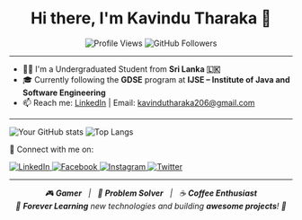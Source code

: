 <h1 align="center">Hi there, I'm Kavindu Tharaka 👋</h1>

<p align="center">
  <img src="https://komarev.com/ghpvc/?username=tharakaug&style=flat-square&color=blue" alt="Profile Views" />
  <img src="https://img.shields.io/github/followers/tharakaug?label=Followers&style=social" alt="GitHub Followers" />
</p>

---



- 👨‍🎓 I'm a Undergraduated Student from **Sri Lanka 🇱🇰**
- 🎓 Currently following the **GDSE** program at **IJSE – Institute of Java and Software Engineering**
- 📫 Reach me: [LinkedIn](https://www.linkedin.com/in/your-profile) | Email: kavindutharaka206@gmail.com

---

![Your GitHub stats](https://github-readme-stats.vercel.app/api?username=kavindutharaka&show_icons=true&theme=radical)
![Top Langs](https://github-readme-stats.vercel.app/api/top-langs/?username=kavindutharaka&layout=compact&theme=radical)


🔗 Connect with me on:
<p align="left">
  <a href="https://www.linkedin.com/in/kavindutharaka" target="_blank">
    <img src="https://img.icons8.com/color/48/000000/linkedin.png" alt="LinkedIn" />
  </a>
  <a href="https://facebook.com/kavindutharaka" target="_blank">
    <img src="https://img.icons8.com/color/48/000000/facebook.png" alt="Facebook" />
  </a>
  <a href="https://instagram.com/kavindutharaka" target="_blank">
    <img src="https://img.icons8.com/fluency/48/000000/instagram-new.png" alt="Instagram" />
  </a>
  
  <a href="https://twitter.com/kavindutharaka" target="_blank">
    <img src="https://img.icons8.com/color/48/000000/twitter--v1.png" alt="Twitter" />
  </a>
</p>


---

<p align="center">
  <em>
    🎮 <strong>Gamer</strong> &nbsp;&nbsp;|&nbsp;&nbsp;
    🧠 <strong>Problem Solver</strong> &nbsp;&nbsp;|&nbsp;&nbsp;
    ☕ <strong>Coffee Enthusiast</strong><br/>
    🌱 <strong>Forever Learning</strong> new technologies and building <strong>awesome projects</strong>! 🚀
  </em>
</p>




